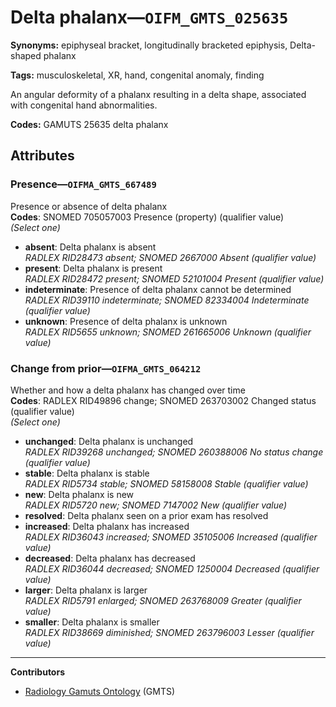 # Delta phalanx—`OIFM_GMTS_025635`

**Synonyms:** epiphyseal bracket, longitudinally bracketed epiphysis, Delta-shaped phalanx

**Tags:** musculoskeletal, XR, hand, congenital anomaly, finding

An angular deformity of a phalanx resulting in a delta shape, associated with congenital hand abnormalities.

**Codes:** GAMUTS 25635 delta phalanx

## Attributes

### Presence—`OIFMA_GMTS_667489`

Presence or absence of delta phalanx  
**Codes**: SNOMED 705057003 Presence (property) (qualifier value)  
*(Select one)*

- **absent**: Delta phalanx is absent  
_RADLEX RID28473 absent; SNOMED 2667000 Absent (qualifier value)_
- **present**: Delta phalanx is present  
_RADLEX RID28472 present; SNOMED 52101004 Present (qualifier value)_
- **indeterminate**: Presence of delta phalanx cannot be determined  
_RADLEX RID39110 indeterminate; SNOMED 82334004 Indeterminate (qualifier value)_
- **unknown**: Presence of delta phalanx is unknown  
_RADLEX RID5655 unknown; SNOMED 261665006 Unknown (qualifier value)_

### Change from prior—`OIFMA_GMTS_064212`

Whether and how a delta phalanx has changed over time  
**Codes**: RADLEX RID49896 change; SNOMED 263703002 Changed status (qualifier value)  
*(Select one)*

- **unchanged**: Delta phalanx is unchanged  
_RADLEX RID39268 unchanged; SNOMED 260388006 No status change (qualifier value)_
- **stable**: Delta phalanx is stable  
_RADLEX RID5734 stable; SNOMED 58158008 Stable (qualifier value)_
- **new**: Delta phalanx is new  
_RADLEX RID5720 new; SNOMED 7147002 New (qualifier value)_
- **resolved**: Delta phalanx seen on a prior exam has resolved  
- **increased**: Delta phalanx has increased  
_RADLEX RID36043 increased; SNOMED 35105006 Increased (qualifier value)_
- **decreased**: Delta phalanx has decreased  
_RADLEX RID36044 decreased; SNOMED 1250004 Decreased (qualifier value)_
- **larger**: Delta phalanx is larger  
_RADLEX RID5791 enlarged; SNOMED 263768009 Greater (qualifier value)_
- **smaller**: Delta phalanx is smaller  
_RADLEX RID38669 diminished; SNOMED 263796003 Lesser (qualifier value)_

---

**Contributors**

- [Radiology Gamuts Ontology](https://gamuts.net/) (GMTS)